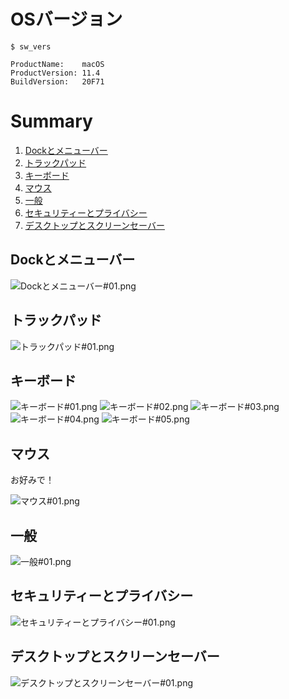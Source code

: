 # OSバージョン

```
$ sw_vers

ProductName:    macOS
ProductVersion: 11.4
BuildVersion:   20F71
```

# Summary

1. [Dockとメニューバー](#dockとメニューバー)
1. [トラックパッド](#トラックパッド)
1. [キーボード](#キーボード)
1. [マウス](#マウス)
1. [一般](#一般)
1. [セキュリティーとプライバシー](#セキュリティーとプライバシー)
1. [デスクトップとスクリーンセーバー](#デスクトップとスクリーンセーバー)

## Dockとメニューバー

![Dockとメニューバー#01.png](https://github.com/HirofumiTakata/Mac-/blob/ed089ab5101568040fc9290c546eb369e689a70d/screen_shot/Dock%E3%81%A8%E3%83%A1%E3%83%8B%E3%83%A5%E3%83%BC%E3%83%90%E3%83%BC%2301.png)

## トラックパッド

![トラックパッド#01.png](https://github.com/HirofumiTakata/Mac-/blob/c95f39eb6fe6ec57b64b1de01e820e911bdc7b72/screen_shot/%E3%83%88%E3%83%A9%E3%83%83%E3%82%AF%E3%83%91%E3%83%83%E3%83%89%2301.png)

## キーボード

![キーボード#01.png](https://github.com/HirofumiTakata/Mac-/blob/c16e0c0d43913058195ec3fa3da658343ce24afc/screen_shot/%E3%82%AD%E3%83%BC%E3%83%9C%E3%83%BC%E3%83%89%2301.png)
![キーボード#02.png](https://github.com/HirofumiTakata/Mac-/blob/c16e0c0d43913058195ec3fa3da658343ce24afc/screen_shot/%E3%82%AD%E3%83%BC%E3%83%9C%E3%83%BC%E3%83%89%2302.png)
![キーボード#03.png](https://github.com/HirofumiTakata/Mac-/blob/c16e0c0d43913058195ec3fa3da658343ce24afc/screen_shot/%E3%82%AD%E3%83%BC%E3%83%9C%E3%83%BC%E3%83%89%2303.png)
![キーボード#04.png](https://github.com/HirofumiTakata/Mac-/blob/c16e0c0d43913058195ec3fa3da658343ce24afc/screen_shot/%E3%82%AD%E3%83%BC%E3%83%9C%E3%83%BC%E3%83%89%2304.png)
![キーボード#05.png](https://github.com/HirofumiTakata/Mac-/blob/c16e0c0d43913058195ec3fa3da658343ce24afc/screen_shot/%E3%82%AD%E3%83%BC%E3%83%9C%E3%83%BC%E3%83%89%2305.png)

## マウス

<p style="text-align: center">
  
お好みで！
  
</p>

![マウス#01.png](https://github.com/HirofumiTakata/Mac-/blob/526e68f913ff81dbe022d451b3796db18f2e01a5/screen_shot/%E3%83%9E%E3%82%A6%E3%82%B9%2301.png)
  



## 一般

![一般#01.png](https://github.com/HirofumiTakata/Mac-/blob/526e68f913ff81dbe022d451b3796db18f2e01a5/screen_shot/%E4%B8%80%E8%88%AC%2301.png)

## セキュリティーとプライバシー

![セキュリティーとプライバシー#01.png](https://github.com/HirofumiTakata/Mac-/blob/526e68f913ff81dbe022d451b3796db18f2e01a5/screen_shot/%E3%82%BB%E3%82%AD%E3%83%A5%E3%83%AA%E3%83%86%E3%82%A3%E3%83%BC%E3%81%A8%E3%83%97%E3%83%A9%E3%82%A4%E3%83%90%E3%82%B7%E3%83%BC%2301.png)

## デスクトップとスクリーンセーバー

![デスクトップとスクリーンセーバー#01.png](https://github.com/HirofumiTakata/Mac-/blob/526e68f913ff81dbe022d451b3796db18f2e01a5/screen_shot/%E3%83%87%E3%82%B9%E3%82%AF%E3%83%88%E3%83%83%E3%83%97%E3%81%A8%E3%82%B9%E3%82%AF%E3%83%AA%E3%83%BC%E3%83%B3%E3%82%BB%E3%83%BC%E3%83%90%E3%83%BC%2301.png)
